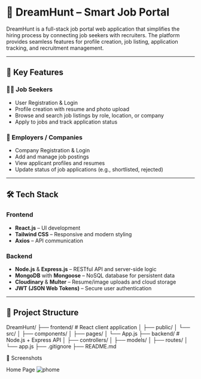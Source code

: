 # 💼 DreamHunt – Smart Job Portal

DreamHunt is a full-stack job portal web application that simplifies the hiring process by connecting job seekers with recruiters. The platform provides seamless features for profile creation, job listing, application tracking, and recruitment management.

---

## 🚀 Key Features

### 👨‍💻 Job Seekers
- User Registration & Login
- Profile creation with resume and photo upload
- Browse and search job listings by role, location, or company
- Apply to jobs and track application status

### 🏢 Employers / Companies
- Company Registration & Login
- Add and manage job postings
- View applicant profiles and resumes
- Update status of job applications (e.g., shortlisted, rejected)

---

## 🛠️ Tech Stack

### Frontend
- **React.js** – UI development
- **Tailwind CSS** – Responsive and modern styling
- **Axios** – API communication

### Backend
- **Node.js** & **Express.js** – RESTful API and server-side logic
- **MongoDB** with **Mongoose** – NoSQL database for persistent data
- **Cloudinary** & **Multer** – Resume/image uploads and cloud storage
- **JWT (JSON Web Tokens)** – Secure user authentication

---

## 📂 Project Structure

DreamHunt/
├── frontend/ # React client application
│ ├── public/
│ └── src/
│ ├── components/
│ ├── pages/
│ └── App.js
├── backend/ # Node.js + Express API
│ ├── controllers/
│ ├── models/
│ ├── routes/
│ └── app.js
├── .gitignore
├── README.md




📸 Screenshots
<!-- Add screenshots of UI here -->
Home Page
![phome](https://github.com/user-attachments/assets/3a30533d-5929-4d8b-8f64-dea6ee0d1c74)













